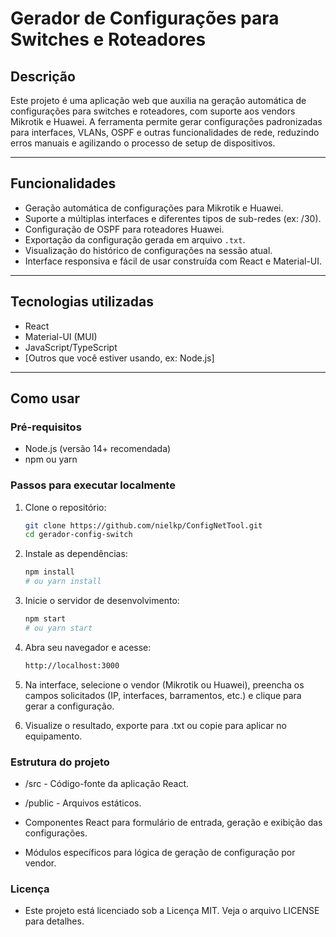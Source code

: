 # Gerador de Configurações para Switches e Roteadores

## Descrição

Este projeto é uma aplicação web que auxilia na geração automática de configurações para switches e roteadores, com suporte aos vendors Mikrotik e Huawei. A ferramenta permite gerar configurações padronizadas para interfaces, VLANs, OSPF e outras funcionalidades de rede, reduzindo erros manuais e agilizando o processo de setup de dispositivos.

---

## Funcionalidades

- Geração automática de configurações para Mikrotik e Huawei.
- Suporte a múltiplas interfaces e diferentes tipos de sub-redes (ex: /30).
- Configuração de OSPF para roteadores Huawei.
- Exportação da configuração gerada em arquivo `.txt`.
- Visualização do histórico de configurações na sessão atual.
- Interface responsiva e fácil de usar construída com React e Material-UI.

---

## Tecnologias utilizadas

- React  
- Material-UI (MUI)  
- JavaScript/TypeScript  
- [Outros que você estiver usando, ex: Node.js]

---

## Como usar

### Pré-requisitos

- Node.js (versão 14+ recomendada)  
- npm ou yarn

### Passos para executar localmente

1. Clone o repositório:

   ```bash
   git clone https://github.com/nielkp/ConfigNetTool.git
   cd gerador-config-switch

2. Instale as dependências:

   ```bash
   npm install
   # ou yarn install
   ```

3. Inicie o servidor de desenvolvimento:

   ```bash
   npm start
   # ou yarn start
   ```

4. Abra seu navegador e acesse:

   ```bash
   http://localhost:3000
   ```

5. Na interface, selecione o vendor (Mikrotik ou Huawei), preencha os campos solicitados (IP, interfaces, barramentos, etc.) e clique para gerar a configuração.

6. Visualize o resultado, exporte para .txt ou copie para aplicar no equipamento.

### Estrutura do projeto
- /src - Código-fonte da aplicação React.

- /public - Arquivos estáticos.

- Componentes React para formulário de entrada, geração e exibição das configurações.

- Módulos específicos para lógica de geração de configuração por vendor.

### Licença
- Este projeto está licenciado sob a Licença MIT. Veja o arquivo LICENSE para detalhes.

